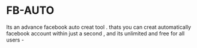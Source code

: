 # FB-AUTO
Its an advance facebook auto creat tool . thats you can creat automatically facebook account within just a second , and its unlimited and free for all users -
